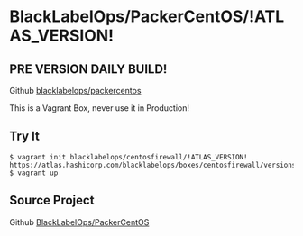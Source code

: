 # BlackLabelOps/PackerCentOS/!ATLAS_VERSION!

## PRE VERSION DAILY BUILD!

Github [blacklabelops/packercentos](https://github.com/blacklabelops/packercentos/centos7firewall)

This is a Vagrant Box, never use it in Production!

## Try It

~~~~
$ vagrant init blacklabelops/centosfirewall/!ATLAS_VERSION! https://atlas.hashicorp.com/blacklabelops/boxes/centosfirewall/versions/!ATLAS_VERSION!/providers/virtualbox.box
$ vagrant up
~~~~

## Source Project

Github [BlackLabelOps/PackerCentOS](https://github.com/blacklabelops/packercentos/centos7firewall)
